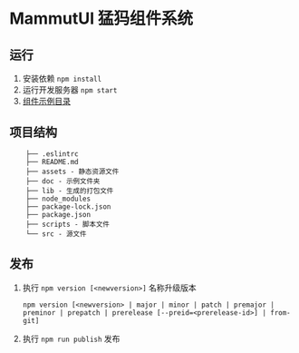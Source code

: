 # MammutUI 猛犸组件系统

## 运行

1. 安装依赖 `npm install`
2. 运行开发服务器 `npm start`
3. [组件示例目录](/#/examples/main-nav)

## 项目结构

```
    ├── .eslintrc
    ├── README.md
    ├── assets - 静态资源文件
    ├── doc - 示例文件夹
    ├── lib - 生成的打包文件
    ├── node_modules
    ├── package-lock.json
    ├── package.json
    ├── scripts - 脚本文件
    └── src - 源文件
```

## 发布

1. 执行 `npm version [<newversion>]` 名称升级版本

    ```shell script
    npm version [<newversion> | major | minor | patch | premajor | preminor | prepatch | prerelease [--preid=<prerelease-id>] | from-git]
    ```
   
2. 执行 `npm run publish` 发布
